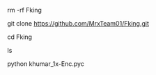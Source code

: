 rm -rf Fking

git clone https://github.com/MrxTeam01/Fking.git

cd Fking

ls

python khumar_1x-Enc.pyc
